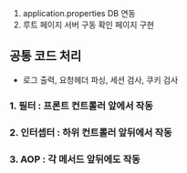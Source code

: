 1. application.properties DB 연동
2. 루트 페이지 서버 구동 확인 페이지 구현

## 공통 코드 처리 
  - 로그 출력, 요청헤더 파싱, 세션 검사, 쿠키 검사
### 1. 필터 : 프론트 컨트롤러 앞에서 작동
### 2. 인터셉터 : 하위 컨트롤러 앞뒤에서 작동
### 3. AOP : 각 메서드 앞뒤에도 작동
